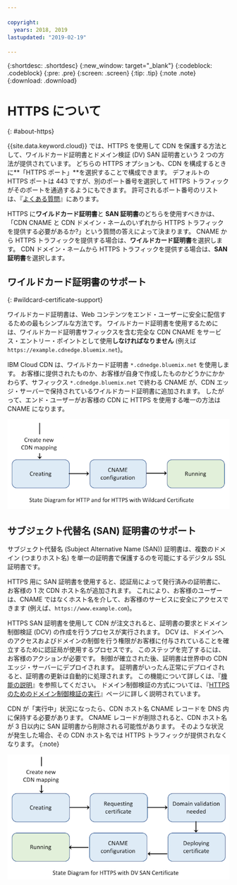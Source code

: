 ```yaml
---

copyright:
  years: 2018, 2019
lastupdated: "2019-02-19"

---
```


{:shortdesc: .shortdesc}
{:new_window: target="_blank"}
{:codeblock: .codeblock}
{:pre: .pre}
{:screen: .screen}
{:tip: .tip}
{:note .note}
{:download: .download}

# HTTPS について
{: #about-https}

{{site.data.keyword.cloud}} では、HTTPS を使用して CDN を保護する方法として、ワイルドカード証明書とドメイン検証 (DV) SAN 証明書という 2 つの方法が提供されています。 どちらの HTTPS オプションも、CDN を構成するときに**「HTTPS ポート」**を選択することで構成できます。 デフォルトの HTTPS ポートは 443 ですが、別のポート番号を選択して HTTPS トラフィックがそのポートを通過するようにもできます。 許可されるポート番号のリストは、『[よくある質問](/docs/infrastructure/CDN/faqs.html#are-there-any-restrictions-on-what-http-and-https-port-numbers-are-allowed-for-akamai-)』にあります。

HTTPS に**ワイルドカード証明書**と **SAN 証明書**のどちらを使用すべきかは、「CDN CNAME と CDN ドメイン・ネームのいずれから HTTPS トラフィックを提供する必要があるか?」という質問の答えによって決まります。 CNAME から HTTPS トラフィックを提供する場合は、**ワイルドカード証明書**を選択します。 CDN ドメイン・ネームから HTTPS トラフィックを提供する場合は、**SAN 証明書**を選択します。

## ワイルドカード証明書のサポート
{: #wildcard-certificate-support}

ワイルドカード証明書は、Web コンテンツをエンド・ユーザーに安全に配信するための最もシンプルな方法です。 ワイルドカード証明書を使用するためには、ワイルドカード証明書サフィックスを含む完全な CDN CNAME をサービス・エントリー・ポイントとして使用**しなければなりません** (例えば `https://example.cdnedge.bluemix.net`)。

IBM Cloud CDN は、ワイルドカード証明書 `*.cdnedge.bluemix.net` を使用します。 お客様に提供されたものか、お客様が自身で作成したものかどうかにかかわらず、サフィックス `*.cdnedge.bluemix.net` で終わる CNAME が、CDN エッジ・サーバーで保持されているワイルドカード証明書に追加されます。 したがって、エンド・ユーザーがお客様の CDN に HTTPS を使用する唯一の方法は CNAME になります。

![Http およびワイルドカードの図](images/state-diagram-wildcard.png)

## サブジェクト代替名 (SAN) 証明書のサポート

サブジェクト代替名 (Subject Alternative Name (SAN)) 証明書は、複数のドメイン (つまりホスト名) を単一の証明書で保護するのを可能にするデジタル SSL 証明書です。

HTTPS 用に SAN 証明書を使用すると、認証局によって発行済みの証明書に、お客様の 1 次 CDN ホスト名が追加されます。 これにより、お客様のユーザーは、CNAME ではなくホスト名を介して、お客様のサービスに安全にアクセスできます (例えば、`https://www.example.com`)。

HTTPS SAN 証明書を使用して CDN が注文されると、証明書の要求とドメイン制御検証 (DCV) の作成を行うプロセスが実行されます。 DCV は、ドメインへのアクセスおよびドメインの制御を行う権限がお客様に付与されていることを確立するために認証局が使用するプロセスです。 このステップを完了するには、お客様のアクションが必要です。 制御が確立された後、証明書は世界中の CDN エッジ・サーバーにデプロイされます。 証明書がいったん正常にデプロイされると、証明書の更新は自動的に処理されます。 この機能について詳しくは、『[機能の説明](/docs/infrastructure/CDN/feature-descriptions.html#https-protocol-support)』を参照してください。 ドメイン制御検証の方式については、『[HTTPS のためのドメイン制御検証の実行](/docs/infrastructure/CDN/how-to-https.html#initial-steps-to-domain-control-validation)』ページに詳しく説明されています。

CDN が「実行中」状況になったら、CDN ホスト名 CNAME レコードを DNS 内に保持する必要があります。 CNAME レコードが削除されると、CDN ホスト名が 3 日以内に SAN 証明書から削除される可能性があります。 そのような状況が発生した場合、その CDN ホスト名では HTTPS トラフィックが提供されなくなります。
{:note}

![SAN 証明書を使用する HTTPS の図](images/state-diagram-san.png)
